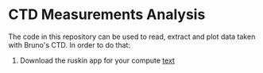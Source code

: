# CTD Measurements Analysis

The code in this repository can be used to read, extract and plot data taken with Bruno's CTD. 
In order to do that:
1. Download the ruskin app for your compute [text](https://rbr-global.com/products/software/)
